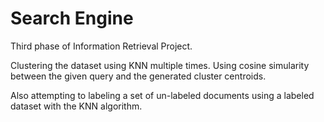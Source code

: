 # Search Engine
Third phase of Information Retrieval Project.

Clustering the dataset using KNN multiple times. Using cosine simularity between the given query and the generated cluster centroids. 

Also attempting to labeling a set of un-labeled documents using a labeled dataset with the KNN algorithm.
